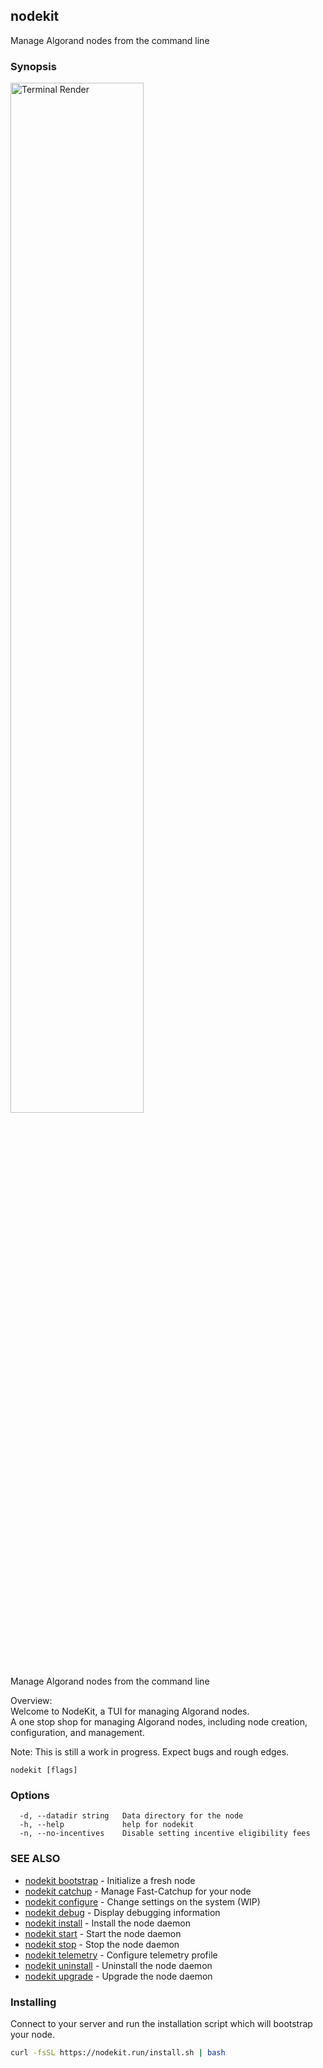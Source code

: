 ## nodekit

Manage Algorand nodes from the command line

### Synopsis

                                                                                                    
<img alt="Terminal Render" src="/assets/nodekit.png" width="65%">                                             
                                                                                                    
                                                                                                    
Manage Algorand nodes from the command line                                                         
                                                                                                    
Overview:                                                                                           
Welcome to NodeKit, a TUI for managing Algorand nodes.                                              
A one stop shop for managing Algorand nodes, including node creation, configuration, and management.
                                                                                                    
Note: This is still a work in progress. Expect bugs and rough edges.                                

```
nodekit [flags]
```

### Options

```
  -d, --datadir string   Data directory for the node
  -h, --help             help for nodekit
  -n, --no-incentives    Disable setting incentive eligibility fees
```

### SEE ALSO

* [nodekit bootstrap](/man/nodekit_bootstrap.md)	 - Initialize a fresh node
* [nodekit catchup](/man/nodekit_catchup.md)	 - Manage Fast-Catchup for your node
* [nodekit configure](/man/nodekit_configure.md)	 - Change settings on the system (WIP)
* [nodekit debug](/man/nodekit_debug.md)	 - Display debugging information
* [nodekit install](/man/nodekit_install.md)	 - Install the node daemon
* [nodekit start](/man/nodekit_start.md)	 - Start the node daemon
* [nodekit stop](/man/nodekit_stop.md)	 - Stop the node daemon
* [nodekit telemetry](/man/nodekit_telemetry.md)	 - Configure telemetry profile
* [nodekit uninstall](/man/nodekit_uninstall.md)	 - Uninstall the node daemon
* [nodekit upgrade](/man/nodekit_upgrade.md)	 - Upgrade the node daemon


### Installing

Connect to your server and run the installation script which will bootstrap your node.

```bash
curl -fsSL https://nodekit.run/install.sh | bash
```
